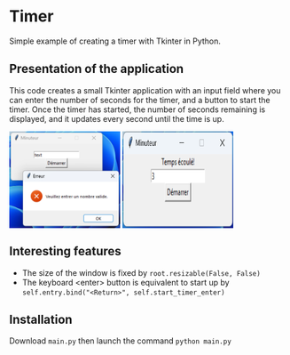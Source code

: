 # Timer

Simple example of creating a timer with Tkinter in Python.

## Presentation of the application

This code creates a small Tkinter application with an input field where you can enter the number of seconds for the timer, and a button to start the timer. Once the timer has started, the number of seconds remaining is displayed, and it updates every second until the time is up.  
<div style="display:flex">
    <img src="/test_img/error.png" alt="Screenshot of the error page" style="width:200px" />&nbsp;
    <img src="/test_img/ok.png" alt="Screenshot of the timer ending"style="width:200px" />
</div>

## Interesting features

 - The size of the window is fixed by `root.resizable(False, False)`
 - The keyboard \<enter\> button is equivalent to start up by `self.entry.bind("<Return>", self.start_timer_enter)`

## Installation

Download `main.py` then launch the command `python main.py`